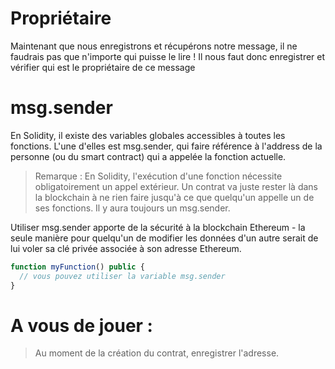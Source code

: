 # Propriétaire

Maintenant que nous enregistrons et récupérons notre message, il ne faudrais pas que n'importe qui puisse le lire ! Il nous faut donc enregistrer et vérifier qui est le propriétaire de ce message

# msg.sender
En Solidity, il existe des variables globales accessibles à toutes les fonctions. L'une d'elles est msg.sender, qui faire référence à l'address de la personne (ou du smart contract) qui a appelée la fonction actuelle.

> Remarque : En Solidity, l'exécution d'une fonction nécessite obligatoirement un appel extérieur. Un contrat va juste rester là dans la blockchain à ne rien faire jusqu'à ce que quelqu'un appelle un de ses fonctions. Il y aura toujours un msg.sender.

Utiliser msg.sender apporte de la sécurité à la blockchain Ethereum - la seule manière pour quelqu'un de modifier les données d'un autre serait de lui voler sa clé privée associée à son adresse Ethereum.

```javascript
function myFunction() public {
  // vous pouvez utiliser la variable msg.sender
}
```
# A vous de jouer :
> Au moment de la création du contrat, enregistrer l'adresse.
